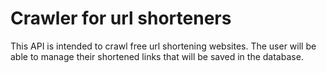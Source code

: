 # Crawler for url shorteners

This API is intended to crawl free url shortening websites. The user will be able to manage their shortened links that will be saved in the database.